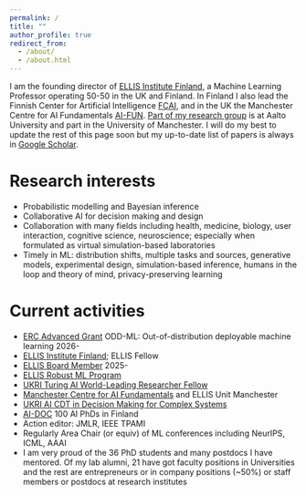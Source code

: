 ```yaml
---
permalink: /
title: ""
author_profile: true
redirect_from: 
  - /about/
  - /about.html
---
```


I am the founding director of [ELLIS Institute
Finland](https://ellisinstitute.fi), a Machine Learning Professor
operating 50-50 in the UK and Finland.  In Finland I also lead the
Finnish Center for Artificial Intelligence [FCAI](https://fcai.fi),
and in the UK the Manchester Centre for AI Fundamentals
[AI-FUN](https://ai-fun.manchester.ac.uk). [Part of my research
group](https://research.cs.aalto.fi/pml/) is at Aalto University and
part in the University of Manchester. I will do my best to update the
rest of this page soon but my up-to-date list of papers is always in
[Google
Scholar](https://scholar.google.com/citations?hl=en&user=uF6H9jMAAAAJ&view_op=list_works&sortby=pubdate).

Research interests
======
 - Probabilistic modelling and Bayesian inference
 - Collaborative AI for decision making and design
 - Collaboration with many fields including health, medicine, biology, user interaction, cognitive science, neuroscience; especially when formulated as virtual simulation-based laboratories
 - Timely in ML: distribution shifts, multiple tasks and sources, generative models, experimental design, simulation-based inference, humans in the loop and theory of mind, privacy-preserving learning


Current activities
======
- [ERC Advanced Grant](https://www.ellisinstitute.fi/a-revolution-for-rd-with-the-missing-link-of-machine-learning-project-envisions-human-ai-expert) ODD-ML: Out-of-distribution deployable machine learning 2026-
- [ELLIS Institute Finland](https://ellisinstitute.fi); ELLIS Fellow
- [ELLIS Board Member](https://ellis.eu/board) 2025-
- [ELLIS Robust ML Program](https://ellis.eu/programs/robust-machine-learning-group)
- [UKRI Turing AI World-Leading Researcher Fellow](https://www.gov.uk/government/publications/turing-artificial-intelligence-fellowships/turing-artificial-intelligence-fellowships/)
- [Manchester Centre for AI Fundamentals](https://www.ai-fun.manchester.ac.uk) and ELLIS Unit Manchester
- [UKRI AI CDT in Decision Making for Complex Systems](https://ai-decisions-cdt.github.io/hugo-pages/)
- [AI-DOC](https://fcai.fi/doctoral-program) 100 AI PhDs in Finland
- Action editor: JMLR, IEEE TPAMI
- Regularly Area Chair (or equiv) of ML conferences including NeurIPS, ICML, AAAI
- I am very proud of the 36 PhD students and many postdocs I have mentored. Of my lab alumni, 21 have got faculty positions in Universities and the rest are entrepreneurs or in company positions (~50%) or staff members or postdocs at research institutes

